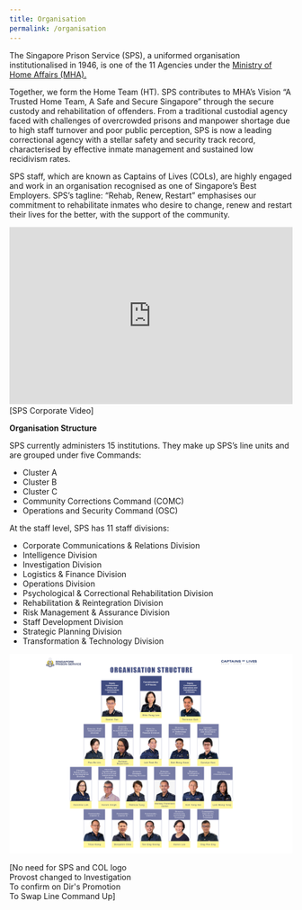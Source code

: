 ```yaml
---
title: Organisation
permalink: /organisation
---
```

The Singapore Prison Service (SPS), a uniformed organisation institutionalised in 1946, is one of the 11 Agencies under the [Ministry of Home Affairs (MHA).](www.mha.gov.sg)

Together, we form the Home Team (HT). SPS contributes to MHA’s Vision “A Trusted Home Team, A Safe and Secure Singapore” through the secure custody and rehabilitation of offenders. 
From a traditional custodial agency faced with challenges of overcrowded prisons and manpower shortage due to high staff turnover and poor public perception, SPS is now a leading correctional agency with a stellar safety and security track record, characterised by effective inmate management and sustained low recidivism rates. 

SPS staff, which are known as Captains of Lives (COLs), are highly engaged and work in an organisation recognised as one of Singapore’s Best Employers. 
SPS’s tagline: “Rehab, Renew, Restart” emphasises our commitment to rehabilitate inmates who desire to change, renew and restart their lives for the better, with the support of the community.

<iframe title="YouTube video player" src="https://www.youtube.com/embed/videoseries?list=PLFdgCNYrla0y5X1I7r6YAeWuu2Z-x1_JL" width="100%" height="315" frameborder="0" allowfullscreen="allowfullscreen"></iframe>
[SPS Corporate Video]

**Organisation Structure**

SPS currently administers 15 institutions. They make up SPS’s line units and are grouped under five Commands:
* Cluster A  
* Cluster B
* Cluster C 
* Community Corrections Command (COMC)
* Operations and Security Command (OSC) 

At the staff level, SPS has 11 staff divisions: 
* Corporate Communications & Relations Division
* Intelligence Division
* Investigation Division
* Logistics & Finance Division 
* Operations Division
* Psychological & Correctional Rehabilitation Division
* Rehabilitation & Reintegration Division
* Risk Management & Assurance Division
* Staff Development Division
* Strategic Planning Division
* Transformation & Technology Division

![](/images/About%20Us/Directorates%202021.jpg)

[No need for SPS and COL logo
<br>Provost changed to Investigation<br>
To confirm on Dir's Promotion<br>
To Swap Line Command Up]